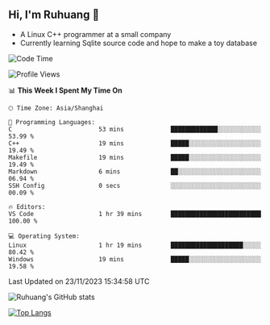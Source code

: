 ## Hi, I'm Ruhuang 👋

- A Linux C++ programmer at a small company
- Currently learning Sqlite source code and hope to make a toy database

<!--START_SECTION:waka-->
![Code Time](http://img.shields.io/badge/Code%20Time-52%20hrs%2023%20mins-blue)

![Profile Views](http://img.shields.io/badge/Profile%20Views-53-blue)

📊 **This Week I Spent My Time On** 

```text
🕑︎ Time Zone: Asia/Shanghai

💬 Programming Languages: 
C                        53 mins             █████████████░░░░░░░░░░░░   53.99 % 
C++                      19 mins             █████░░░░░░░░░░░░░░░░░░░░   19.49 % 
Makefile                 19 mins             █████░░░░░░░░░░░░░░░░░░░░   19.49 % 
Markdown                 6 mins              ██░░░░░░░░░░░░░░░░░░░░░░░   06.94 % 
SSH Config               0 secs              ░░░░░░░░░░░░░░░░░░░░░░░░░   00.09 % 

🔥 Editors: 
VS Code                  1 hr 39 mins        █████████████████████████   100.00 % 

💻 Operating System: 
Linux                    1 hr 19 mins        ████████████████████░░░░░   80.42 % 
Windows                  19 mins             █████░░░░░░░░░░░░░░░░░░░░   19.58 % 
```


 Last Updated on 23/11/2023 15:34:58 UTC
<!--END_SECTION:waka-->

![Ruhuang's GitHub stats](https://github-readme-stats.vercel.app/api?username=ruhuang2001&count_private=true&hide_title=true&show_icons=true&theme=vue)

[![Top Langs](https://github-readme-stats.vercel.app/api/top-langs/?username=ruhuang2001&layout=compact)](https://github.com/anuraghazra/github-readme-stats)
